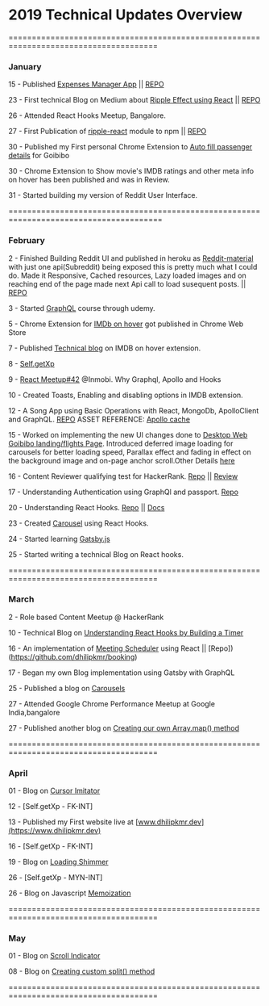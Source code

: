 # 2019 Technical Updates Overview

======================================================================================

### January

15 - Published <a href="https://exspensesmgr.herokuapp.com/login" target="_blank">Expenses Manager App</a> || [REPO](https://github.com/dhilipkmr/expense)

23 - First technical Blog on Medium about [Ripple Effect using React](https://medium.com/@dhilipkmr/ripple-in-react-3162875cc9af "Ripple using React") || [REPO](https://github.com/dhilipkmr/ripple-react)

26 - Attended React Hooks Meetup, Bangalore.

27 - First Publication of [ripple-react](https://www.npmjs.com/package/ripple-react) module to npm || [REPO](https://github.com/dhilipkmr/ripple-react)

30 - Published my First personal Chrome Extension to [Auto fill passenger details](https://chrome.google.com/webstore/detail/goibibo-pax-filler/lnfnnnehcpakknabejnlhmiadophihnb?authuser=1) for Goibibo

30 - Chrome Extension to Show movie's IMDB ratings and other meta info on hover has been published and was in Review.

31 - Started building my version of Reddit User Interface.

=======================================================================================

### February

2 - Finished Building Reddit UI and published in heroku as [Reddit-material](https://reddit-material.herokuapp.com/) with just one api(Subreddit) being exposed this is pretty much what I could do.
Made it Responsive, Cached resources, Lazy loaded images and on reaching end of the page made next Api call to load susequent posts. || [REPO](https://github.com/dhilipkmr/reddit-modern) 

3 - Started [GraphQL](https://www.udemy.com/graphql-with-react-course/) course through udemy.

5 - Chrome Extension for [IMDb on hover](https://chrome.google.com/webstore/detail/imdb-ratings-on-hover/aodmmndimojddogmhmpaemocbibnimkl?authuser=1) got published in Chrome Web Store

7 - Published [Technical blog](https://bit.ly/2RLtxfC) on IMDB on hover extension.

8 - [Self.getXp](https://docs.google.com/document/d/18qk6gKbQX3it1jloqQKZeVQCU8gAqeim9Uy-jF7vNEY/edit)

9 - [React Meetup#42](https://docs.google.com/document/d/1GVqZ8MoxAKYQQbBLr6lO82ZHMGaVG4YdGfVBdk-6Gbg/edit?usp=sharing) @Inmobi. Why Graphql, Apollo and Hooks

10 - Created Toasts, Enabling and disabling options in IMDB extension.

12 - A Song App using Basic Operations with React, MongoDb, ApolloClient and GraphQL. [REPO](https://github.com/dhilipkmr/Lyrical-GraphQL)
ASSET REFERENCE: [Apollo cache](https://www.apollographql.com/docs/react/advanced/caching.html)

15 - Worked on implementing the new UI changes done to [Desktop Web Goibibo landing/flights Page](https://www.goibibo.com). Introduced deferred image loading for carousels for better loading speed, Parallax effect and fading in effect on the background image and on-page anchor scroll.Other Details [here](https://drive.google.com/drive/folders/1ehtYuNT0T3XnSJDGdy5BXDjFlGuo3nTK)

16 - Content Reviewer qualifying test for HackerRank. [Repo](https://github.com/dhilipkmr/ceasercipher) || [Review](https://docs.google.com/document/d/1pL5byF-atIrQnMeLvPCSYC9jh1JfIvzDwyiuYMimM7I/edit)

17 - Understanding Authentication using GraphQl and passport. [Repo](https://github.com/dhilipkmr/auth_gql)

20 - Understanding React Hooks. [Repo](https://github.com/dhilipkmr/react_hooks) || [Docs](https://docs.google.com/document/d/1r1Lpyd2MFrK8xpHLdmVL-zTFJWygwNvpdw5tOdZFP4A/edit?usp=sharing)

23 -  Created [Carousel](https://github.com/dhilipkmr/carousels) using React Hooks.

24 - Started learning [Gatsby.js](https://github.com/dhilipkmr/gatsby_crash_course)

25 - Started writing a technical Blog on React hooks.


======================================================================================

### March

2 - Role based Content Meetup @ HackerRank

10 - Technical Blog on [Understanding React Hooks by Building a Timer](https://medium.com/@dhilipkmr/reacthooks-3f289f2377ab)

16 - An implementation of [Meeting Scheduler](https://github.com/dhilipkmr/webapp-samples/blob/master/images/pdf/CraftDemo_%20UI%20_%20React%20JS.pdf) using React || [Repo])(https://github.com/dhilipkmr/booking)

17 - Began my own Blog implementation using Gatsby with GraphQL

25 - Published a blog on [Carousels](https://medium.com/@dhilipkmr/react-hooks-carousel-200d0f5a042)

27 - Attended Google Chrome Performance Meetup at Google India,bangalore

27 - Published another blog on [Creating our own Array.map() method](https://medium.com/@dhilipkmr/array-map-bf7656c1a050)


======================================================================================

### April

01 - Blog on [Cursor Imitator](https://dev.to/dhilipkmr/cursor-imitator-2p0j)

12 - [Self.getXp - FK-INT]

13 - Published my First website live at [www.dhilipkmr.dev](https://www.dhilipkmr.dev)

16 - [Self.getXp - FK-INT]

19 - Blog on [Loading Shimmer](https://dev.to/dhilipkmr/the-loading-shimmer-29dc)

26 - [Self.getXp - MYN-INT]

26 - Blog on Javascript [Memoization](https://dev.to/dhilipkmr/understand-how-to-memoize-a-javascript-function-3gal)

======================================================================================

### May

01 - Blog on [Scroll Indicator](https://dev.to/dhilipkmr/the-scroll-indicator-52dg)

08 - Blog on [Creating custom split() method](https://dev.to/dhilipkmr/implementing-our-own-split-in-javascript-ii7)

======================================================================================


